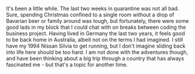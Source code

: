 It's been a little while. The last two weeks in quarantine was not all bad. Sure, spending Christmas confined to a single room without a drop of Bavarian beer or family around was tough, but fortunately, there were some good lads in my block that I could chat with on breaks between coding the business project. Having lived in Germany the last two years, it feels good to be back home in Australia, albeit not on the terms I had imagined. I still have my 1994 Nissan Silvia to get running, but I don't imagine sliding back into life here should be too hard. I am not done with the adventures though, and have been thinking about a big trip through a country that has always fascinated me - but that's a topic for another time.